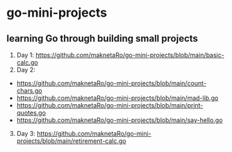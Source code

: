 # go-mini-projects
## learning Go through building small projects
1. Day 1: https://github.com/maknetaRo/go-mini-projects/blob/main/basic-calc.go 
2. Day 2: 
- https://github.com/maknetaRo/go-mini-projects/blob/main/count-chars.go
- https://github.com/maknetaRo/go-mini-projects/blob/main/mad-lib.go 
- https://github.com/maknetaRo/go-mini-projects/blob/main/print-quotes.go 
- https://github.com/maknetaRo/go-mini-projects/blob/main/say-hello.go
3. Day 3: https://github.com/maknetaRo/go-mini-projects/blob/main/retirement-calc.go
